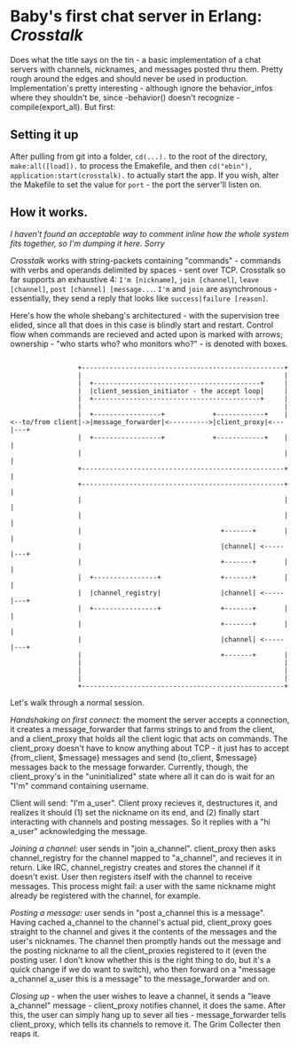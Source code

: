 # Baby's first chat server in Erlang: *Crosstalk*

Does what the title says on the tin - a basic implementation of a chat
servers with channels, nicknames, and messages posted thru them. Pretty rough around the edges and
should never be used in production. Implementation's pretty
interesting - although ignore the behavior_infos where they shouldn't
be, since -behavior() doesn't recognize -compile(export_all). But first:

## Setting it up

After pulling from git into a folder, `cd(...).` to the root of the
directory, ` make:all([load]).` to process the Emakefile, and then `cd("ebin"), application:start(crosstalk).`
to actually start the app. If you wish, alter the Makefile to set the
value for `port` - the port the server'll listen on.

## How it works.

*I haven't found an acceptable way to comment inline how the whole
 system fits together, so I'm dumping it here. Sorry*

*Crosstalk* works with string-packets containing "commands" - commands
 with verbs and operands delimited by spaces - sent over TCP. Crosstalk so far
 supports an exhaustive 4: `I'm [nickname]`, `join [channel]`, `leave
 [channel]`, `post [channel] [message...`.  `I'm` and `join` are
 asynchronous - essentially, they send a reply that looks like
 `success|failure [reason]`.

Here's how the whole shebang's architectured - with the supervision
tree elided, since all that does in this case is blindly start and
restart. Control flow when commands are recieved and acted upon is
marked with arrows; ownership - "who starts who? who monitors who?" -
is denoted with boxes.

<code>
                 +---------------------------------------------------+
                 |                                                   |
                 |  +------------------------------------------+     |
                 |  |client_session_initiator - the accept loop|     |
                 |  +------------------------------------------+     |
                 |                                                   |
                 |  +-----------------+            +------------+    |
<--to/from client|->|message_forwarder|<---------->|client_proxy|<---|---+
                 |  +-----------------+            +------------+    |   |
                 |                                                   |   |
                 +---------------------------------------------------+   |
                 +---------------------------------------------------+   |
                 |                                                   |   |
                 |                                                   |   |
                 |                                   +-------+       |   |
                 |                                   |channel| <-----|---+
                 |                                   +-------+       |   |
                 |  +----------------+               +-------+       |   |
                 |  |channel_registry|               |channel| <-----|---+
                 |  +----------------+               +-------+       |   |
                 |                                   +-------+       |   |
                 |                                   |channel| <-----|---+
                 |                                   +-------+       |
                 |                                                   |
                 |                                                   |
                 |                                                   |
                 +---------------------------------------------------+
</code>

Let's walk through a normal session.

*Handshaking on first connect:* the moment the server accepts a
connection, it creates a message\_forwarder that farms strings to and
from the client, and a client\_proxy that holds all the client logic
that acts on commands. The client\_proxy doesn't have to know
anything about TCP - it just has to accept {from\_client,
$message} messages and send {to\_client, $message} messages back to
the message forwarder. Currently, though,
the client\_proxy's in the "uninitialized" state where all it can do is wait
for an "I'm" command containing username.

Client will send: "I'm a\_user". Client proxy recieves it, destructures
it, and realizes it should (1) set the nickname on its end, and (2)
finally start interacting with channels and posting messages. So it replies with a "hi a\_user" acknowledging
the message.

*Joining a channel:* user sends in "join a\_channel". client_proxy
  then asks channel\_registry for the channel mapped to "a\_channel", and recieves it in return. Like IRC,
 channel\_registry creates and stores the channel if it doesn't exist. User then registers itself
 with the channel to receive messages. This process might fail: a user with the same
 nickname might already be registered with the channel, for example.

*Posting a message:* user sends in "post a\_channel this is a
 message". Having cached a\_channel to the channel's actual pid,
 client\_proxy goes straight to the channel and gives it the contents of
 the messages and the user's nicknames. The channel then promptly
 hands out the message and the posting nickname to all the
 client_proxies registered to it (even the posting user. I don't know
 whether this is the right thing to do, but it's a quick change if we
 do want to switch), who then forward on a "message a\_channel a\_user
 this is a message" to the message\_forwarder and on.

*Closing up* - when the user wishes to leave a channel, it sends a
 "leave a\_channel" message - client_proxy notifies channel, it does
 the same. After this, the user can simply hang up to sever all ties -
 message\_forwarder tells client_proxy, which tells its channels to
 remove it. The Grim Collecter then reaps it.





